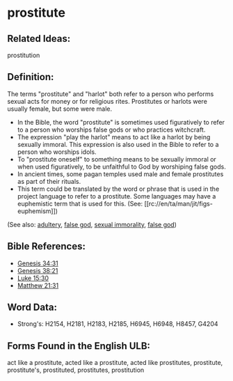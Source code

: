 # prostitute

## Related Ideas:

prostitution


## Definition:

The terms "prostitute" and "harlot" both refer to a person who performs sexual acts for money or for religious rites. Prostitutes or harlots were usually female, but some were male.

* In the Bible, the word "prostitute" is sometimes used figuratively to refer to a person who worships false gods or who practices witchcraft.
* The expression "play the harlot" means to act like a harlot by being sexually immoral. This expression is also used in the Bible to refer to a person who worships idols.
* To "prostitute oneself" to something means to be sexually immoral or when used figuratively, to be unfaithful to God by worshiping false gods.
* In ancient times, some pagan temples used male and female prostitutes as part of their rituals.
* This term could be translated by the word or phrase that is used in the project language to refer to a prostitute. Some languages may have a euphemistic term that is used for this. (See: [[rc://en/ta/man/jit/figs-euphemism]])

(See also: [adultery](../kt/adultery.md), [false god](../kt/falsegod.md), [sexual immorality](../other/fornication.md), [false god](../kt/falsegod.md))

## Bible References:

* [Genesis 34:31](rc://en/tn/help/gen/34/31)
* [Genesis 38:21](rc://en/tn/help/gen/38/21)
* [Luke 15:30](rc://en/tn/help/luk/15/30)
* [Matthew 21:31](rc://en/tn/help/mat/21/31)

## Word Data:

* Strong's: H2154, H2181, H2183, H2185, H6945, H6948, H8457, G4204

## Forms Found in the English ULB:

act like a prostitute, acted like a prostitute, acted like prostitutes, prostitute, prostitute's, prostituted, prostitutes, prostitution


